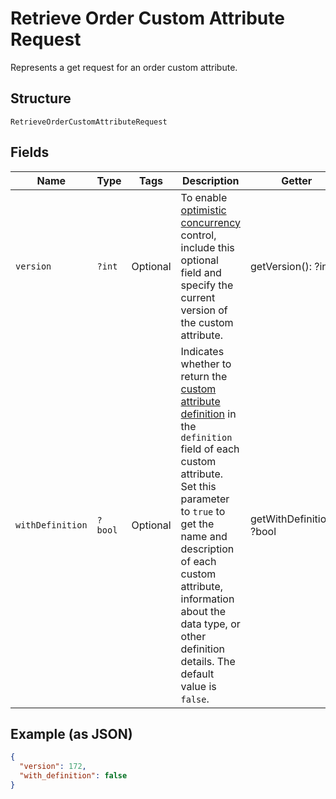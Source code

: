 
# Retrieve Order Custom Attribute Request

Represents a get request for an order custom attribute.

## Structure

`RetrieveOrderCustomAttributeRequest`

## Fields

| Name | Type | Tags | Description | Getter | Setter |
|  --- | --- | --- | --- | --- | --- |
| `version` | `?int` | Optional | To enable [optimistic concurrency](https://developer.squareup.com/docs/build-basics/common-api-patterns/optimistic-concurrency)<br>control, include this optional field and specify the current version of the custom attribute. | getVersion(): ?int | setVersion(?int version): void |
| `withDefinition` | `?bool` | Optional | Indicates whether to return the [custom attribute definition](entity:CustomAttributeDefinition) in the `definition` field of each<br>custom attribute. Set this parameter to `true` to get the name and description of each custom attribute,<br>information about the data type, or other definition details. The default value is `false`. | getWithDefinition(): ?bool | setWithDefinition(?bool withDefinition): void |

## Example (as JSON)

```json
{
  "version": 172,
  "with_definition": false
}
```

